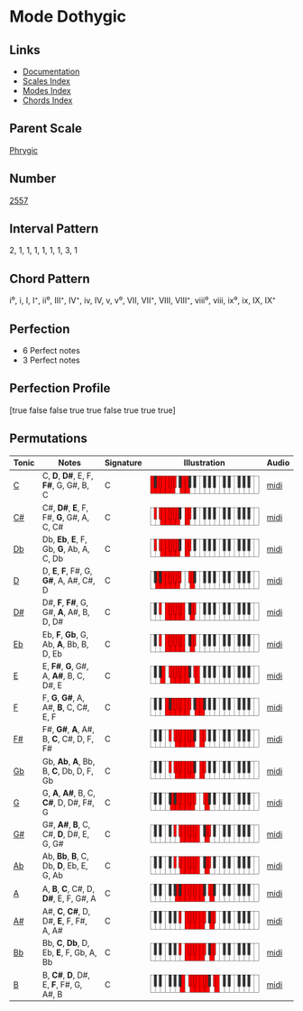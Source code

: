 # Mode Dothygic

## Links

- [Documentation](index.md)
- [Scales Index](Scales.md)
- [Modes Index](Modes.md)
- [Chords Index](Chords.md)

## Parent Scale

[Phrygic](ScalePhrygic.md)

## Number

[2557](https://ianring.com/musictheory/scales/2557)

## Interval Pattern

2, 1, 1, 1, 1, 1, 1, 3, 1

## Chord Pattern

i⁰, i, I, I⁺, ii⁰, III⁺, IV⁺, iv, IV, v, v⁰, VII, VII⁺, VIII, VIII⁺, viii⁰, viii, ix⁰, ix, IX, IX⁺

## Perfection

- 6 Perfect notes
- 3 Perfect notes

## Perfection Profile

[true false false true true false true true true]

## Permutations

| Tonic | Notes | Signature | Illustration | Audio |
|-------|-------|-----------|--------------|-------|
| [C](ModeCNaturalDothygic.md) | C, **D**, **D#**, E, F, **F#**, G, G#, B, C | C | ![CNaturalDothygic](ModeCNaturalDothygic.png) | [midi](https://github.com/edipermadi/music/blob/main/docs/ModeCNaturalDothygic.mid?raw=true) |
| [C#](ModeCSharpDothygic.md) | C#, **D#**, **E**, F, F#, **G**, G#, A, C, C# | C | ![CSharpDothygic](ModeCSharpDothygic.png) | [midi](https://github.com/edipermadi/music/blob/main/docs/ModeCSharpDothygic.mid?raw=true) |
| [Db](ModeDFlatDothygic.md) | Db, **Eb**, **E**, F, Gb, **G**, Ab, A, C, Db | C | ![DFlatDothygic](ModeDFlatDothygic.png) | [midi](https://github.com/edipermadi/music/blob/main/docs/ModeDFlatDothygic.mid?raw=true) |
| [D](ModeDNaturalDothygic.md) | D, **E**, **F**, F#, G, **G#**, A, A#, C#, D | C | ![DNaturalDothygic](ModeDNaturalDothygic.png) | [midi](https://github.com/edipermadi/music/blob/main/docs/ModeDNaturalDothygic.mid?raw=true) |
| [D#](ModeDSharpDothygic.md) | D#, **F**, **F#**, G, G#, **A**, A#, B, D, D# | C | ![DSharpDothygic](ModeDSharpDothygic.png) | [midi](https://github.com/edipermadi/music/blob/main/docs/ModeDSharpDothygic.mid?raw=true) |
| [Eb](ModeEFlatDothygic.md) | Eb, **F**, **Gb**, G, Ab, **A**, Bb, B, D, Eb | C | ![EFlatDothygic](ModeEFlatDothygic.png) | [midi](https://github.com/edipermadi/music/blob/main/docs/ModeEFlatDothygic.mid?raw=true) |
| [E](ModeENaturalDothygic.md) | E, **F#**, **G**, G#, A, **A#**, B, C, D#, E | C | ![ENaturalDothygic](ModeENaturalDothygic.png) | [midi](https://github.com/edipermadi/music/blob/main/docs/ModeENaturalDothygic.mid?raw=true) |
| [F](ModeFNaturalDothygic.md) | F, **G**, **G#**, A, A#, **B**, C, C#, E, F | C | ![FNaturalDothygic](ModeFNaturalDothygic.png) | [midi](https://github.com/edipermadi/music/blob/main/docs/ModeFNaturalDothygic.mid?raw=true) |
| [F#](ModeFSharpDothygic.md) | F#, **G#**, **A**, A#, B, **C**, C#, D, F, F# | C | ![FSharpDothygic](ModeFSharpDothygic.png) | [midi](https://github.com/edipermadi/music/blob/main/docs/ModeFSharpDothygic.mid?raw=true) |
| [Gb](ModeGFlatDothygic.md) | Gb, **Ab**, **A**, Bb, B, **C**, Db, D, F, Gb | C | ![GFlatDothygic](ModeGFlatDothygic.png) | [midi](https://github.com/edipermadi/music/blob/main/docs/ModeGFlatDothygic.mid?raw=true) |
| [G](ModeGNaturalDothygic.md) | G, **A**, **A#**, B, C, **C#**, D, D#, F#, G | C | ![GNaturalDothygic](ModeGNaturalDothygic.png) | [midi](https://github.com/edipermadi/music/blob/main/docs/ModeGNaturalDothygic.mid?raw=true) |
| [G#](ModeGSharpDothygic.md) | G#, **A#**, **B**, C, C#, **D**, D#, E, G, G# | C | ![GSharpDothygic](ModeGSharpDothygic.png) | [midi](https://github.com/edipermadi/music/blob/main/docs/ModeGSharpDothygic.mid?raw=true) |
| [Ab](ModeAFlatDothygic.md) | Ab, **Bb**, **B**, C, Db, **D**, Eb, E, G, Ab | C | ![AFlatDothygic](ModeAFlatDothygic.png) | [midi](https://github.com/edipermadi/music/blob/main/docs/ModeAFlatDothygic.mid?raw=true) |
| [A](ModeANaturalDothygic.md) | A, **B**, **C**, C#, D, **D#**, E, F, G#, A | C | ![ANaturalDothygic](ModeANaturalDothygic.png) | [midi](https://github.com/edipermadi/music/blob/main/docs/ModeANaturalDothygic.mid?raw=true) |
| [A#](ModeASharpDothygic.md) | A#, **C**, **C#**, D, D#, **E**, F, F#, A, A# | C | ![ASharpDothygic](ModeASharpDothygic.png) | [midi](https://github.com/edipermadi/music/blob/main/docs/ModeASharpDothygic.mid?raw=true) |
| [Bb](ModeBFlatDothygic.md) | Bb, **C**, **Db**, D, Eb, **E**, F, Gb, A, Bb | C | ![BFlatDothygic](ModeBFlatDothygic.png) | [midi](https://github.com/edipermadi/music/blob/main/docs/ModeBFlatDothygic.mid?raw=true) |
| [B](ModeBNaturalDothygic.md) | B, **C#**, **D**, D#, E, **F**, F#, G, A#, B | C | ![BNaturalDothygic](ModeBNaturalDothygic.png) | [midi](https://github.com/edipermadi/music/blob/main/docs/ModeBNaturalDothygic.mid?raw=true) |
